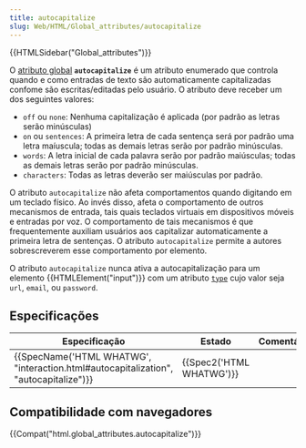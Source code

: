 ```yaml
---
title: autocapitalize
slug: Web/HTML/Global_attributes/autocapitalize
---
```


{{HTMLSidebar("Global_attributes")}}

O [atributo global](/pt-BR/docs/Web/HTML/Global_attributes) **`autocapitalize`** é um atributo enumerado que controla quando e como entradas de texto são automaticamente capitalizadas confome são escritas/editadas pelo usuário. O atributo deve receber um dos seguintes valores:

- `off` ou `none`: Nenhuma capitalização é aplicada (por padrão as letras serão minúsculas)
- `on` ou `sentences`: A primeira letra de cada sentença será por padrão uma letra maíuscula; todas as demais letras serão por padrão minúsculas.
- `words`: A letra inicial de cada palavra serão por padrão maiúsculas; todas as demais letras serão por padrão minúsculas.
- `characters`: Todas as letras deverão ser maiúsculas por padrão.

O atributo `autocapitalize` não afeta comportamentos quando digitando em um teclado físico. Ao invés disso, afeta o comportamento de outros mecanismos de entrada, tais quais teclados virtuais em dispositivos móveis e entradas por voz. O comportamento de tais mecanismos é que frequentemente auxiliam usuários aos capitalizar automaticamente a primeira letra de sentenças. O atributo `autocapitalize` permite a autores sobrescreverem esse comportamento por elemento.

O atributo `autocapitalize` nunca ativa a autocapitalização para um elemento {{HTMLElement("input")}} com um atributo [`type`](/pt-BR/docs/Web/HTML/Element/input#type) cujo valor seja `url`, `email`, ou `password`.

## Especificações

| Especificação                                                                                                    | Estado                           | Comentário |
| ---------------------------------------------------------------------------------------------------------------- | -------------------------------- | ---------- |
| {{SpecName('HTML WHATWG', "interaction.html#autocapitalization", "autocapitalize")}} | {{Spec2('HTML WHATWG')}} |            |

## Compatibilidade com navegadores

{{Compat("html.global_attributes.autocapitalize")}}
